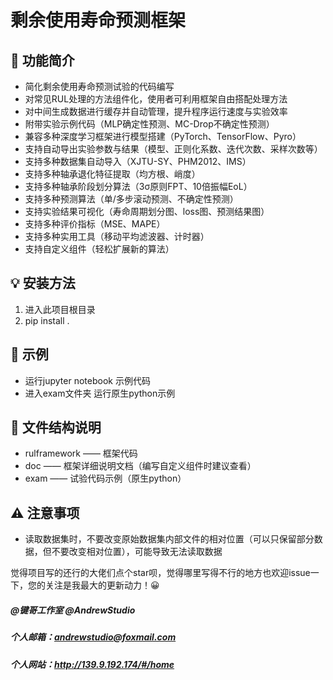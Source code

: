 # 剩余使用寿命预测框架

## 👻    功能简介
- 简化剩余使用寿命预测试验的代码编写
- 对常见RUL处理的方法组件化，使用者可利用框架自由搭配处理方法
- 对中间生成数据进行缓存并自动管理，提升程序运行速度与实验效率
- 附带实验示例代码（MLP确定性预测、MC-Drop不确定性预测）
- 兼容多种深度学习框架进行模型搭建（PyTorch、TensorFlow、Pyro）
- 支持自动导出实验参数与结果（模型、正则化系数、迭代次数、采样次数等）
- 支持多种数据集自动导入（XJTU-SY、PHM2012、IMS）
- 支持多种轴承退化特征提取（均方根、峭度）
- 支持多种轴承阶段划分算法（3σ原则FPT、10倍振幅EoL）
- 支持多种预测算法（单/多步滚动预测、不确定性预测）
- 支持实验结果可视化（寿命周期划分图、loss图、预测结果图）
- 支持多种评价指标（MSE、MAPE）
- 支持多种实用工具（移动平均滤波器、计时器）
- 支持自定义组件（轻松扩展新的算法）


## 💡    安装方法
1. 进入此项目根目录
2. pip install .

## 🤖    示例
- 运行jupyter notebook 示例代码 
- 进入exam文件夹 运行原生python示例

## 📂    文件结构说明
- rulframework —— 框架代码
- doc —— 框架详细说明文档（编写自定义组件时建议查看）
- exam —— 试验代码示例（原生python）

## ⚠    注意事项
- 读取数据集时，不要改变原始数据集内部文件的相对位置（可以只保留部分数据，但不要改变相对位置），可能导致无法读取数据


觉得项目写的还行的大佬们点个star呗，觉得哪里写得不行的地方也欢迎issue一下，您的关注是我最大的更新动力！😀


##### @键哥工作室 @AndrewStudio
##### 个人邮箱：andrewstudio@foxmail.com
##### 个人网站：http://139.9.192.174/#/home

